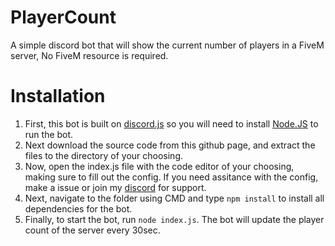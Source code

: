 # PlayerCount
A simple discord bot that will show the current number of players in a FiveM server, No FiveM resource is required.

# Installation
1. First, this bot is built on [discord.js](https://discord.js.org) so you will need to install [Node.JS](https://nodejs.org) to run the bot. 
2. Next download the source code from this github page, and extract the files to the directory of your choosing.
3. Now, open the index.js file with the code editor of your choosing, making sure to fill out the config. If you need assitance with the config, make a issue or join my [discord](https://wld.llc/discord) for support.
4. Next, navigate to the folder using CMD and type `npm install` to install all dependencies for the bot. 
5. Finally, to start the bot, run `node index.js`. The bot will update the player count of the server every 30sec.
